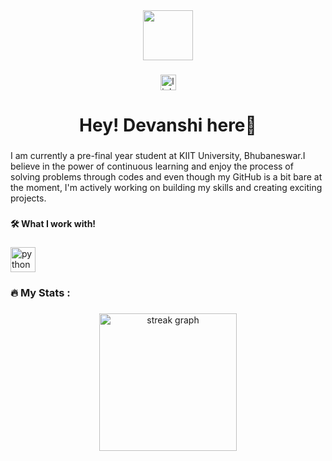 <div align="center">
  <img height="80" src="https://images.app.goo.gl/K31x1ETwRbQsxGxC9"  />
</div>

###

<div align="center">
  <a href="https://www.linkedin.com/in/devanshi-shrivastava-7b3129279/" target="_blank">
    <img src="https://img.shields.io/static/v1?message=LinkedIn&logo=linkedin&label=&color=0077B5&logoColor=white&labelColor=&style=for-the-badge" height="25" alt="linkedin logo"  />
  </a>
</div>

<h1 align="center">Hey! Devanshi here👋</h1>

###

<h3 align="left"></h3>

###

<p align="left">I am currently a pre-final year student at KIIT University, Bhubaneswar.I believe in the power of continuous learning and enjoy the process of solving problems through codes and even though my GitHub is a bit bare at the moment, I'm actively working on building my skills and creating exciting projects.</p>

###

<h4 align="left">🛠 What I work with!</h4>

###

<div align="left">
  <img src="https://cdn.jsdelivr.net/gh/devicons/devicon/icons/python/python-original.svg" height="40" alt="python logo"  />
</div>

###

<h3 align="left">🔥   My Stats :</h3>

###

<div align="center">
  <img src="https://streak-stats.demolab.com?user=devanshigit&locale=en&mode=daily&theme=dark&hide_border=false&border_radius=5&order=3" height="220" alt="streak graph"  />
</div>

###

<div align="center">
</div>

###
